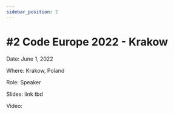 ```yaml
---
sidebar_position: 2
---
```


# #2 Code Europe 2022 - Krakow

Date: June 1, 2022

Where: Krakow, Poland

Role: Speaker

Slides: link tbd

Video: